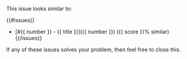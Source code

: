 This issue looks similar to:

{{#issues}}
* [#{{ number }} - {{ title }}]({{ number }}) ({{ score }}% similar)
{{/issues}}

If any of these issues solves your problem, then feel free to close this.
